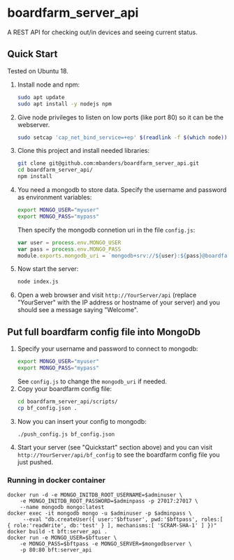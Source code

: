 # boardfarm_server_api
A REST API for checking out/in devices and seeing current status.

## Quick Start

Tested on Ubuntu 18.

1. Install node and npm:
    ```sh
    sudo apt update
    sudo apt install -y nodejs npm
    ```
1. Give node privileges to listen on low ports (like port 80) so it can be the webserver.
    ```sh
    sudo setcap 'cap_net_bind_service=+ep' $(readlink -f $(which node))
    ```
1. Clone this project and install needed libraries:
    ```sh
    git clone git@github.com:mbanders/boardfarm_server_api.git
    cd boardfarm_server_api/
    npm install
    ```
1. You need a mongodb to store data. Specify the username and password as environment variables:
    ```sh
    export MONGO_USER="myuser"
    export MONGO_PASS="mypass"
    ```
    Then specify the mongodb connetion uri in the file `config.js`:
    ```js
    var user = process.env.MONGO_USER
    var pass = process.env.MONGO_PASS
    module.exports.mongodb_uri = `mongodb+srv://${user}:${pass}@boardfarm0-mgbyp.mongodb.net/test?retryWrites=true&w=majority`
    ```
1. Now start the server:
    ```sh
    node index.js
    ```
1. Open a web browser and visit `http://YourServer/api` (replace "YourServer" with the IP address or hostname of your server)  and you should see a message saying "Welcome".

## Put full boardfarm config file into MongoDb

1. Specify your username and password to connect to mongodb:
    ```sh
    export MONGO_USER="myuser"
    export MONGO_PASS="mypass"
    ```
    See `config.js` to change the `mongodb_uri` if needed.
1. Copy your boardfarm config file:
    ```sh
    cd boardfarm_server_api/scripts/
    cp bf_config.json .
    ```
1. Now you can insert your config to mongodb:
    ```sh
    ./push_config.js bf_config.json
    ```
1. Start your server (see "Quickstart" section above) and you can visit `http://YourServer/api/bf_config` to see the boardfarm config file you just pushed.

### Running in docker container

    docker run -d -e MONGO_INITDB_ROOT_USERNAME=$adminuser \
        -e MONGO_INITDB_ROOT_PASSWORD=$adminpass -p 27017:27017 \
        --name mongodb mongo:latest
    docker exec -it mongodb mongo -u $adminuser -p $adminpass \
         --eval "db.createUser({ user:'$bftuser', pwd:'$bftpass', roles:[ { role:'readWrite', db:'test' } ], mechanisms:[ 'SCRAM-SHA-1' ] })"
    docker build -t bft:server_api .
    docker run -e MONGO_USER=$bftuser \
        -e MONGO_PASS=$bftpass -e MONGO_SERVER=$mongodbserver \
        -p 80:80 bft:server_api
